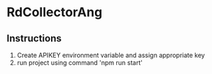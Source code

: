 # RdCollectorAng

## Instructions

1. Create APIKEY environment variable and assign appropriate key
2. run project using command 'npm run start'
